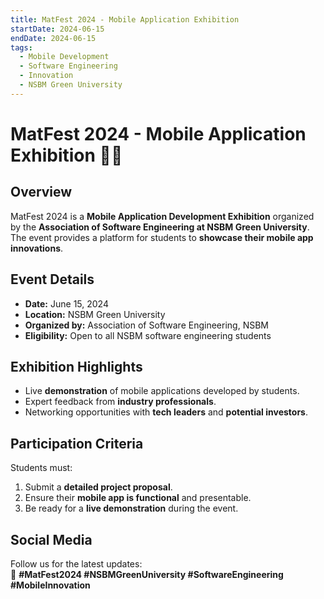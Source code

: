 ```yaml
---
title: MatFest 2024 - Mobile Application Exhibition
startDate: 2024-06-15
endDate: 2024-06-15
tags:
  - Mobile Development
  - Software Engineering
  - Innovation
  - NSBM Green University
---
```


# MatFest 2024 - Mobile Application Exhibition 📱🎉

## Overview
MatFest 2024 is a **Mobile Application Development Exhibition** organized by the **Association of Software Engineering at NSBM Green University**. The event provides a platform for students to **showcase their mobile app innovations**.

## Event Details
- **Date:** June 15, 2024
- **Location:** NSBM Green University
- **Organized by:** Association of Software Engineering, NSBM
- **Eligibility:** Open to all NSBM software engineering students

## Exhibition Highlights
- Live **demonstration** of mobile applications developed by students.
- Expert feedback from **industry professionals**.
- Networking opportunities with **tech leaders** and **potential investors**.


## Participation Criteria
Students must:
1. Submit a **detailed project proposal**.
2. Ensure their **mobile app is functional** and presentable.
3. Be ready for a **live demonstration** during the event.

## Social Media
Follow us for the latest updates:  
📌 **#MatFest2024 #NSBMGreenUniversity #SoftwareEngineering #MobileInnovation**
